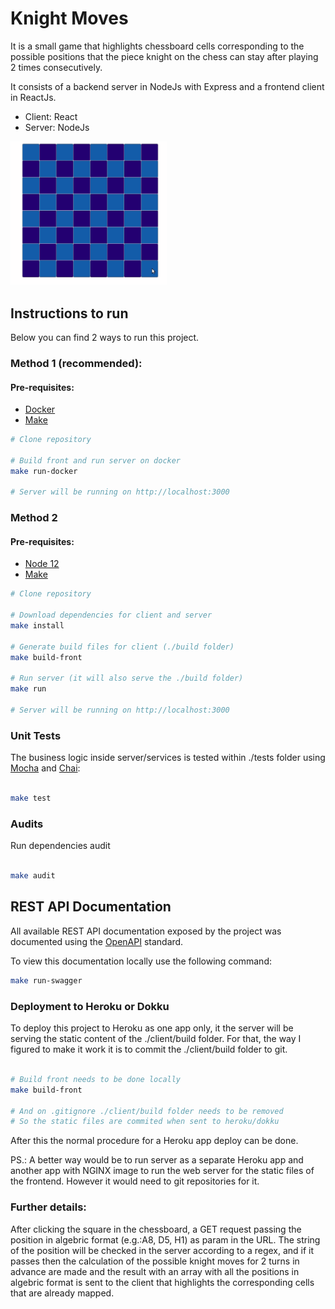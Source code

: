 # Knight Moves

It is a small game that highlights chessboard cells corresponding to the possible positions that the piece knight on the chess can stay after playing 2 times consecutively.

It consists of a backend server in NodeJs with Express and a frontend client in ReactJs.

- Client: React
- Server: NodeJs

[<img src="./knight_moves.gif" width="250"/>](./knight_moves.gif)

## Instructions to run
Below you can find 2 ways to run this project.

### Method 1 (recommended):
#### Pre-requisites:
- [Docker](https://docs.docker.com/install/)
- [Make](https://www.gnu.org/software/make/)

```bash
# Clone repository

# Build front and run server on docker
make run-docker

# Server will be running on http://localhost:3000

```

### Method 2
#### Pre-requisites:
- [Node 12](https://nodejs.org/en/)
- [Make](https://www.gnu.org/software/make/)

```bash
# Clone repository

# Download dependencies for client and server
make install

# Generate build files for client (./build folder)
make build-front

# Run server (it will also serve the ./build folder)
make run

# Server will be running on http://localhost:3000

```

### Unit Tests
The business logic inside server/services is tested within ./tests folder using [Mocha](https://mochajs.org/) and [Chai](https://www.chaijs.com):

```bash

make test

``` 

### Audits
Run dependencies audit

```bash

make audit

``` 

## REST API Documentation
All available REST API documentation exposed by the project was documented using the [OpenAPI](https://www.openapis.org/) standard.

To view this documentation locally use the following command:
```bash
make run-swagger
```


### Deployment to Heroku or Dokku
To deploy this project to Heroku as one app only, it the server will be serving the static content of the ./client/build folder.
For that, the way I figured to make it work it is to commit the ./client/build folder to git.

```bash

# Build front needs to be done locally
make build-front

# And on .gitignore ./client/build folder needs to be removed
# So the static files are commited when sent to heroku/dokku

```

After this the normal procedure for a Heroku app deploy can be done.

PS.: A better way would be to run server as a separate Heroku app and another app with NGINX image to run the web server for the static files of the frontend. However it would need to git repositories for it.


### Further details:
After clicking the square in the chessboard, a GET request passing the position in algebric format (e.g.:A8, D5, H1) as param in the URL.
The string of the position will be checked in the server according to a regex, and if it passes then the calculation of the possible knight moves for 2 turns in advance are made and the result with an array with all the positions in algebric format is sent to the client that highlights the corresponding cells that are already mapped.




